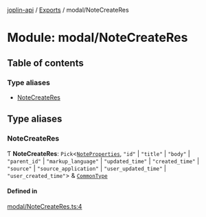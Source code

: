 [joplin-api](../README.md) / [Exports](../modules.md) / modal/NoteCreateRes

# Module: modal/NoteCreateRes

## Table of contents

### Type aliases

- [NoteCreateRes](modal_NoteCreateRes.md#notecreateres)

## Type aliases

### NoteCreateRes

Ƭ **NoteCreateRes**: `Pick`<[`NoteProperties`](../interfaces/modal_NoteProperties.NoteProperties.md), `"id"` \| `"title"` \| `"body"` \| `"parent_id"` \| `"markup_language"` \| `"updated_time"` \| `"created_time"` \| `"source"` \| `"source_application"` \| `"user_updated_time"` \| `"user_created_time"`\> & [`CommonType`](../interfaces/modal_CommonType.CommonType.md)

#### Defined in

[modal/NoteCreateRes.ts:4](https://github.com/rxliuli/joplin-utils/blob/f2c832f/libs/joplin-api/src/modal/NoteCreateRes.ts#L4)

